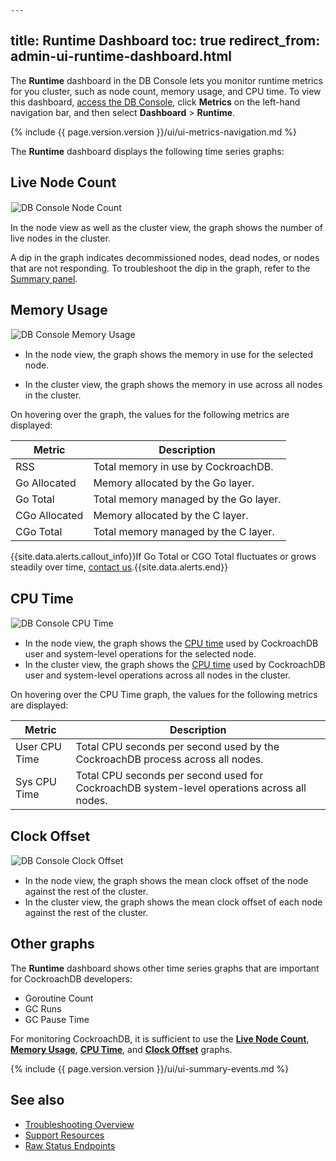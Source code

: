 	---
title: Runtime Dashboard
toc: true
redirect_from: admin-ui-runtime-dashboard.html
---

The **Runtime** dashboard in the DB Console lets you monitor runtime metrics for you cluster, such as node count, memory usage, and CPU time. To view this dashboard, [access the DB Console](ui-overview.html#db-console-access), click **Metrics** on the left-hand navigation bar, and then select **Dashboard** > **Runtime**.

{% include {{ page.version.version }}/ui/ui-metrics-navigation.md %}

The **Runtime** dashboard displays the following time series graphs:

## Live Node Count

<img src="{{ 'images/v20.2/ui_node_count.png' | relative_url }}" alt="DB Console Node Count" style="border:1px solid #eee;max-width:100%" />

In the node view as well as the cluster view, the graph shows the number of live nodes in the cluster.

A dip in the graph indicates decommissioned nodes, dead nodes, or nodes that are not responding. To troubleshoot the dip in the graph, refer to the [Summary panel](#summary-panel).

## Memory Usage

<img src="{{ 'images/v20.2/ui_memory_usage.png' | relative_url }}" alt="DB Console Memory Usage" style="border:1px solid #eee;max-width:100%" />

- In the node view, the graph shows the memory in use for the selected node.

- In the cluster view, the graph shows the memory in use across all nodes in the cluster.

On hovering over the graph, the values for the following metrics are displayed:

Metric | Description
--------|----
RSS | Total memory in use by CockroachDB.
Go Allocated | Memory allocated by the Go layer.
Go Total | Total memory managed by the Go layer.
CGo Allocated | Memory allocated by the C layer.
CGo Total | Total memory managed by the C layer.

{{site.data.alerts.callout_info}}If Go Total or CGO Total fluctuates or grows steadily over time, <a href="https://forum.cockroachlabs.com/">contact us</a>.{{site.data.alerts.end}}

## CPU Time

<img src="{{ 'images/v20.2/ui_cpu_time.png' | relative_url }}" alt="DB Console CPU Time" style="border:1px solid #eee;max-width:100%" />


- In the node view, the graph shows the [CPU time](https://en.wikipedia.org/wiki/CPU_time) used by CockroachDB user and system-level operations for the selected node.
- In the cluster view, the graph shows the [CPU time](https://en.wikipedia.org/wiki/CPU_time) used by CockroachDB user and system-level operations across all nodes in the cluster.

On hovering over the CPU Time graph, the values for the following metrics are displayed:

Metric | Description
--------|----
User CPU Time | Total CPU seconds per second used by the CockroachDB process across all nodes.
Sys CPU Time | Total CPU seconds per second used for CockroachDB system-level operations across all nodes.

## Clock Offset

<img src="{{ 'images/v20.2/ui_clock_offset.png' | relative_url }}" alt="DB Console Clock Offset" style="border:1px solid #eee;max-width:100%" />

- In the node view, the graph shows the mean clock offset of the node against the rest of the cluster.
- In the cluster view, the graph shows the mean clock offset of each node against the rest of the cluster.

## Other graphs

The **Runtime** dashboard shows other time series graphs that are important for CockroachDB developers:

- Goroutine Count
- GC Runs
- GC Pause Time

For monitoring CockroachDB, it is sufficient to use the [**Live Node Count**](#live-node-count), [**Memory Usage**](#memory-usage), [**CPU Time**](#cpu-time), and [**Clock Offset**](#clock-offset) graphs.

{% include {{ page.version.version }}/ui/ui-summary-events.md %}

## See also

- [Troubleshooting Overview](troubleshooting-overview.html)
- [Support Resources](support-resources.html)
- [Raw Status Endpoints](monitoring-and-alerting.html#raw-status-endpoints)
